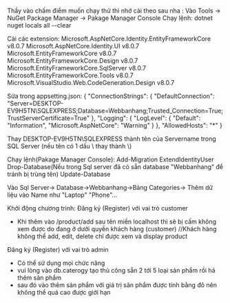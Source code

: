 Thầy vào chấm điểm muốn chạy thử thì nhớ cài theo sau nha :
Vào Tools -> NuGet Package Manager -> Pakage Manager Console
Chạy lệnh: 
dotnet nuget locals all --clear


Cài các extension:
Microsoft.AspNetCore.Identity.EntityFrameworkCore v8.0.7
Microsoft.AspNetCore.Identity.UI v8.0.7
Microsoft.EntityFrameworkCore v8.0.7
Microsoft.EntityFrameworkCore.Design v8.0.7
Microsoft.EntityFrameworkCore.SqlServer v8.0.7
Microsoft.EntityFrameworkCore.Tools v8.0.7
Microsoft.VisualStudio.Web.CodeGeneration.Design v8.0.7


Sửa trong appsetting.json:
{
    "ConnectionStrings": {
        "DefaultConnection": "Server=DESKTOP-EV9H5TN\\SQLEXPRESS;Database=Webbanhang;Trusted_Connection=True;TrustServerCertificate=True"
    },
    "Logging": {
        "LogLevel": {
            "Default": "Information",
            "Microsoft.AspNetCore": "Warning"
        }
    },
    "AllowedHosts": "*"
}

Thay DESKTOP-EV9H5TN\\SQLEXPRESS thành tên của Servername trong SQL Server (nếu tên có 1 dấu \ thay thành \\)

Chạy lệnh(Pakage Manager Console):
Add-Migration ExtendIdentityUser
Drop-Database(Nếu trong Sql server đã có sẵn database "Webbanhang" để tránh bị trùng tên)
Update-Database

Vào Sql Server-> Database->Webbanhang->Bảng Categories-> Thêm dữ liệu vào Name như "Laptop" "Phone"...

Khởi động chương trình:
Đăng ký (Register) với vai trò customer
- Khi thêm vào /product/add sau tên miền localhost thì sẽ bị cấm không xem được do đang ở dưới quyền khách hàng (customer)
//Khách hàng không thể add, edit, delete chỉ được xem và display product

Đăng ký (Register) với vai trò admin
- Có thể sử dụng mọi chức năng
- vui lòng vào db.caterogy tạo thủ công sẵn 2 tới 5 loại sản phẩm rồi hả thêm sãn phẩm
- sau đó vào thêm sản phẩm với giá trị sãn phẩm được tính bằng đô nên không thể quá cao được giới hạn 

